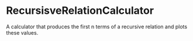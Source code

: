 # RecursisveRelationCalculator
A calculator that produces the first n terms of a recursive relation and plots these values.
